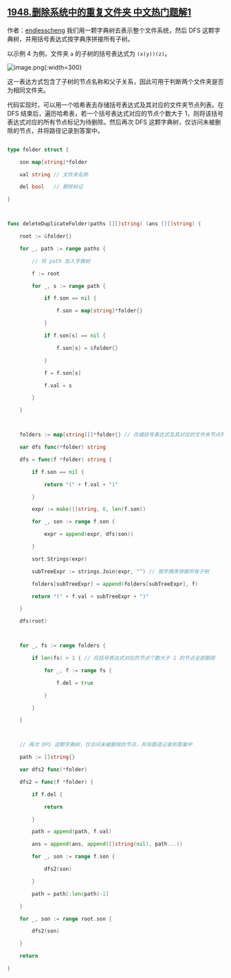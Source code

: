 ## [1948.删除系统中的重复文件夹 中文热门题解1](https://leetcode.cn/problems/delete-duplicate-folders-in-system/solutions/100000/zi-dian-shu-ha-xi-biao-by-endlesscheng-115r)

作者：[endlesscheng](https://leetcode.cn/u/endlesscheng)
我们用一颗字典树去表示整个文件系统，然后 DFS 这颗字典树，并用括号表达式按字典序拼接所有子树。

以示例 $4$ 为例，文件夹 $\texttt{a}$ 的子树的括号表达式为 $\texttt{(x(y))(z)}$。

![image.png](https://pic.leetcode-cn.com/1627185988-fScIgJ-image.png){:width=300}

这一表达方式包含了子树的节点名称和父子关系，因此可用于判断两个文件夹是否为相同文件夹。

代码实现时，可以用一个哈希表去存储括号表达式及其对应的文件夹节点列表。在 DFS 结束后，遍历哈希表，若一个括号表达式对应的节点个数大于 $1$，则将该括号表达式对应的所有节点标记为待删除。然后再次 DFS 这颗字典树，仅访问未被删除的节点，并将路径记录到答案中。

```go
type folder struct {
    son map[string]*folder
    val string // 文件夹名称
    del bool   // 删除标记
}

func deleteDuplicateFolder(paths [][]string) (ans [][]string) {
    root := &folder{}
    for _, path := range paths {
        // 将 path 加入字典树
        f := root
        for _, s := range path {
            if f.son == nil {
                f.son = map[string]*folder{}
            }
            if f.son[s] == nil {
                f.son[s] = &folder{}
            }
            f = f.son[s]
            f.val = s
        }
    }

    folders := map[string][]*folder{} // 存储括号表达式及其对应的文件夹节点列表
    var dfs func(*folder) string
    dfs = func(f *folder) string {
        if f.son == nil {
            return "(" + f.val + ")"
        }
        expr := make([]string, 0, len(f.son))
        for _, son := range f.son {
            expr = append(expr, dfs(son))
        }
        sort.Strings(expr)
        subTreeExpr := strings.Join(expr, "") // 按字典序拼接所有子树
        folders[subTreeExpr] = append(folders[subTreeExpr], f)
        return "(" + f.val + subTreeExpr + ")"
    }
    dfs(root)

    for _, fs := range folders {
        if len(fs) > 1 { // 将括号表达式对应的节点个数大于 1 的节点全部删除
            for _, f := range fs {
                f.del = true
            }
        }
    }

    // 再次 DFS 这颗字典树，仅访问未被删除的节点，并将路径记录到答案中
    path := []string{}
    var dfs2 func(*folder)
    dfs2 = func(f *folder) {
        if f.del {
            return
        }
        path = append(path, f.val)
        ans = append(ans, append([]string(nil), path...))
        for _, son := range f.son {
            dfs2(son)
        }
        path = path[:len(path)-1]
    }
    for _, son := range root.son {
        dfs2(son)
    }
    return
}
```